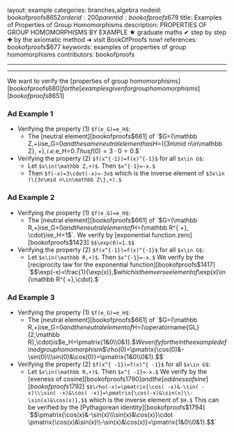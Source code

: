 layout: example
categories: branches,algebra
nodeid: bookofproofs$8652
orderid: 200
parentid: bookofproofs$679
title: Examples of Properties of Group Homomorphisms
description: PROPERTIES OF GROUP HOMOMORPHISMS BY EXAMPLE ★ graduate maths ✔ step by step ✚ by the axiomatic method ➜ visit BookOfProofs now!
references: bookofproofs$677
keywords: examples of properties of group homomorphisms
contributors: bookofproofs

---


---

We want to verify the [properties of group homomorphisms][bookofproofs$680] for the [examples given for group homomorphisms][bookofproofs$8651]

### Ad Example 1 

* Verifying the property (1) `$f(e_G)=e_H$`: 
   * The [neutral element][bookofproofs$661] of `$G=(\mathbb Z,+)$` is `$e_G=0$` and the same neutral element has `$H=(\{3n\mid n\in\mathbb Z\}, +)$`, i.e. `$e_H=0$`. Thus `$$f(0)=3\cdot 0=0.$$`
* Verifying the property (2) `$f(x^{-1})=f(x)^{-1}$` for all `$x\in G$`:
   * Let `$x\in(\mathbb Z,+)$`. Then `$x^{-1}=-x.$`
   * Then `$f(-x)=3\cdot(-x)=-3x$` which is the inverse element of `$3x\in (\{3n\mid n\in\mathbb Z\},+).$` 

### Ad Example 2

* Verifying the property (1) `$f(e_G)=e_H$`: 
   * The [neutral element][bookofproofs$661] of `$G=(\mathbb R,+)$` is `$e_G=0$` and the neutral element of `$H=(\mathbb R^{ +}, \cdot)$` is `$e_H=1$`. We verify by [exponential function zero][bookofproofs$1423] `$$\exp(0)=1.$$`
* Verifying the property (2) `$f(x^{-1})=f(x)^{-1}$` for all `$x\in G$`:
   * Let `$x\in(\mathbb R,+)$`. Then `$x^{-1}=-x.$` We verify by the [reciprocity law for the exponential function][bookofproofs$1417] 
`$$\exp(-x)=\frac{1}{\exp(x)},$$` which is the inverse element of `$\exp(x)\in (\mathbb R^{ +},\cdot).$` 

### Ad Example 3

* Verifying the property (1) `$f(e_G)=e_H$`: 
   * The [neutral element][bookofproofs$661] of `$G=(\mathbb R,+)$` is `$e_G=0$` and the neutral element of `$H=(\operatorname{GL}(2,\mathbb R),\cdot)$` is `$$e_H=\pmatrix{1&0\\0&1}.$$` We verify for the in the example defined group homomorphism `$$\rho(0)=\pmatrix{\cos(0)&-\sin(0)\\\sin(0)&\cos(0)}=\pmatrix{1&0\\0&1}.$$`
* Verifying the property (2) `$f(x^{ -1})=f(x)^{ -1}$` for all `$x\in G$`:
   * Let `$x\in(\mathbb R,+)$`. Then `$x^{ -1}=-x.$` We verify by the [eveness of cosine][bookofproofs$1790] and the [oddness of sine][bookofproofs$1792]
`$$\rho(-x)=\pmatrix{\cos( -x)&-\sin( -x)\\\sin( -x)&\cos( -x)}=\pmatrix{\cos(-x)&\sin(x)\\-\sin(x)&\cos(x)},$$` which is the inverse element of `$H.$` This can be verified by the [Pythagorean identity][bookofproofs$1794] `$$\pmatrix{\cos(x)&-\sin(x)\\\sin(x)&\cos(x)}\cdot \pmatrix{\cos(x)&\sin(x)\\-\sin(x)&\cos(x)}=\pmatrix{1&0\\0&1}.$$`
